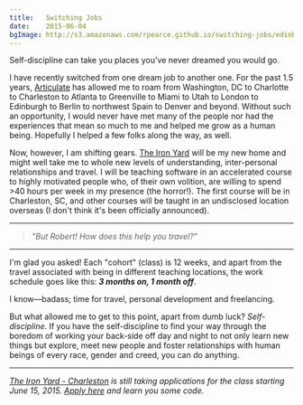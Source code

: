 ```yaml
---
title:   Switching Jobs
date:    2015-06-04
bgImage: http://s3.amazonaws.com/rpearce.github.io/switching-jobs/edinburgh.jpg
---
```


Self-discipline can take you places you've never dreamed you would go.

I have recently switched from one dream job to another one. For the past 1.5 years, [Articulate](https://www.articulate.com) has allowed me to roam from Washington, DC to Charlotte to Charleston to Atlanta to Greenville to Miami to Utah to London to Edinburgh to Berlin to northwest Spain to Denver and beyond. Without such an opportunity, I would never have met many of the people nor had the experiences that mean so much to me and helped me grow as a human being. Hopefully I helped a few folks along the way, as well.

Now, however, I am shifting gears. [The Iron Yard](http://theironyard.com) will be my new home and might well take me to whole new levels of understanding, inter-personal relationships and travel. I will be teaching software in an accelerated course to highly motivated people who, of their own volition, are willing to spend >40 hours per week in my presence (the horror!). The first course will be in Charleston, SC, and other courses will be taught in an undisclosed location overseas (I don't think it's been officially announced).

* * *

> _&quot;But Robert! How does this help you travel?&quot;_

* * *

I'm glad you asked! Each "cohort" (class) is 12 weeks, and apart from the travel associated with being in different teaching locations, the work schedule goes like this: **_3 months on, 1 month off_**.

I know&mdash;badass; time for travel, personal development and freelancing.

But what allowed me to get to this point, apart from dumb luck? _Self-discipline_. If you have the self-discipline to find your way through the boredom of working your back-side off day and night to not only learn new things but explore, meet new people and foster relationships with human beings of every race, gender and creed, you can do anything.

* * *

_[The Iron Yard - Charleston](http://theironyard.com/locations/charleston) is still taking applications for the class starting June 15, 2015. [Apply here](http://theironyard.com/apply) and learn you some code._
